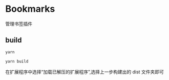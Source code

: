 # Bookmarks

管理书签插件

## build

```js
yarn

yarn build

```

在扩展程序中选择“加载已解压的扩展程序”,选择上一步构建出的 dist 文件夹即可
